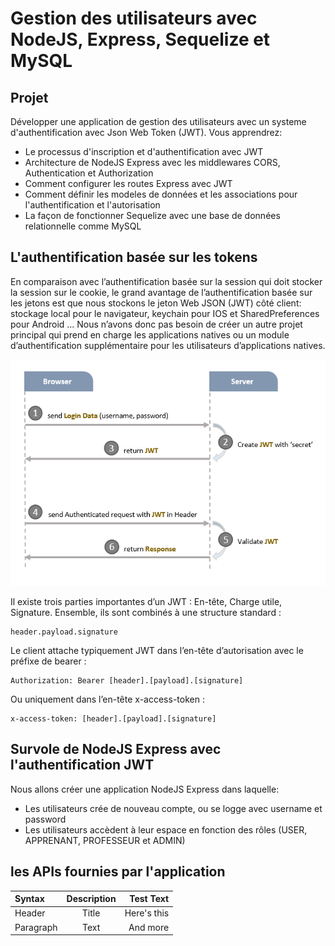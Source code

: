 # Gestion des utilisateurs avec NodeJS, Express, Sequelize et MySQL

## Projet
Développer une application de gestion des utilisateurs avec un systeme d'authentification avec Json Web Token (JWT). Vous apprendrez:
- Le processus d'inscription et d'authentification avec JWT
- Architecture de NodeJS Express avec les middlewares CORS, Authentication et Authorization
- Comment configurer les routes Express avec JWT
- Comment définir les modeles de données et les associations pour l'authentification et l'autorisation
- La façon de fonctionner Sequelize avec une base de données relationnelle comme MySQL

## L'authentification basée sur les tokens
En comparaison avec l’authentification basée sur la session qui doit stocker la session sur le cookie, le grand avantage de l’authentification basée sur les jetons est que nous stockons le jeton Web JSON (JWT) côté client: stockage local pour le navigateur, keychain pour IOS et SharedPreferences pour Android ... Nous n’avons donc pas besoin de créer un autre projet principal qui prend en charge les applications natives ou un module d’authentification supplémentaire pour les utilisateurs d’applications natives.

![Architecture JWT](jwt-token-based-authentication.png)

Il existe trois parties importantes d’un JWT : En-tête, Charge utile, Signature. 
Ensemble, ils sont combinés à une structure standard :
```
header.payload.signature
```
Le client attache typiquement JWT dans l’en-tête d’autorisation avec le préfixe de bearer :
```
Authorization: Bearer [header].[payload].[signature]
```
Ou uniquement dans l’en-tête x-access-token :
```
x-access-token: [header].[payload].[signature]
```

## Survole de NodeJS Express avec l'authentification JWT
Nous allons créer une application NodeJS Express dans laquelle:
- Les utilisateurs crée de nouveau compte, ou se logge avec username et password
- Les utilisateurs accèdent à leur espace en fonction des rôles (USER, APPRENANT, PROFESSEUR et ADMIN)

## les APIs fournies par l'application
| Syntax      | Description | Test Text     |
| :---        |    :----:   |          ---: |
| Header      | Title       | Here's this   |
| Paragraph   | Text        | And more      |

